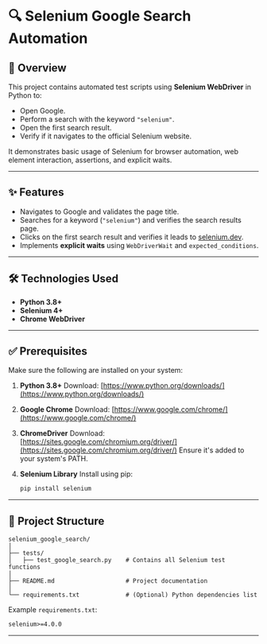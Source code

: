 
# 🔍 Selenium Google Search Automation

## 📖 Overview

This project contains automated test scripts using **Selenium WebDriver** in Python to:

* Open Google.
* Perform a search with the keyword `"selenium"`.
* Open the first search result.
* Verify if it navigates to the official Selenium website.

It demonstrates basic usage of Selenium for browser automation, web element interaction, assertions, and explicit waits.

---

## ✨ Features

* Navigates to Google and validates the page title.
* Searches for a keyword (`"selenium"`) and verifies the search results page.
* Clicks on the first search result and verifies it leads to [selenium.dev](https://www.selenium.dev/).
* Implements **explicit waits** using `WebDriverWait` and `expected_conditions`.

---

## 🛠️ Technologies Used

* **Python 3.8+**
* **Selenium 4+**
* **Chrome WebDriver**

---

## ✅ Prerequisites

Make sure the following are installed on your system:

1. **Python 3.8+**
   Download: [https://www.python.org/downloads/](https://www.python.org/downloads/)

2. **Google Chrome**
   Download: [https://www.google.com/chrome/](https://www.google.com/chrome/)

3. **ChromeDriver**
   Download: [https://sites.google.com/chromium.org/driver/](https://sites.google.com/chromium.org/driver/)
   Ensure it's added to your system's PATH.

4. **Selenium Library**
   Install using pip:

   ```bash
   pip install selenium
   ```

---

## 📁 Project Structure

```
selenium_google_search/
│
├── tests/
│   ├── test_google_search.py    # Contains all Selenium test functions
│
├── README.md                    # Project documentation
│
└── requirements.txt             # (Optional) Python dependencies list
```

Example `requirements.txt`:

```txt
selenium>=4.0.0
```

---


